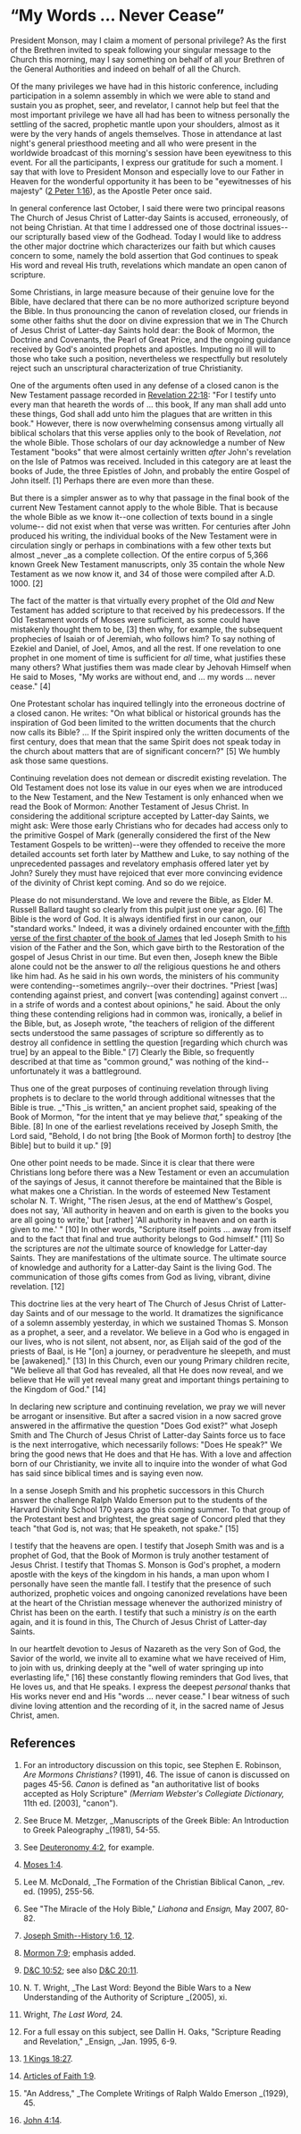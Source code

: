 # “My Words … Never Cease”

President Monson, may I claim a moment of personal privilege? As the first of
the Brethren invited to speak following your singular message to the Church
this morning, may I say something on behalf of all your Brethren of the
General Authorities and indeed on behalf of all the Church.

Of the many privileges we have had in this historic conference, including
participation in a solemn assembly in which we were able to stand and sustain
you as prophet, seer, and revelator, I cannot help but feel that the most
important privilege we have all had has been to witness personally the
settling of the sacred, prophetic mantle upon your shoulders, almost as it
were by the very hands of angels themselves. Those in attendance at last
night's general priesthood meeting and all who were present in the worldwide
broadcast of this morning's session have been eyewitness to this event. For
all the participants, I express our gratitude for such a moment. I say that
with love to President Monson and especially love to our Father in Heaven for
the wonderful opportunity it has been to be "eyewitnesses of his majesty" ([2
Peter 1:16](https://www.lds.org/scriptures/nt/2-pet/1.16?lang=eng#15)), as the
Apostle Peter once said.

In general conference last October, I said there were two principal reasons
The Church of Jesus Christ of Latter-day Saints is accused, erroneously, of
not being Christian. At that time I addressed one of those doctrinal issues--
our scripturally based view of the Godhead. Today I would like to address the
other major doctrine which characterizes our faith but which causes concern to
some, namely the bold assertion that God continues to speak His word and
reveal His truth, revelations which mandate an open canon of scripture.

Some Christians, in large measure because of their genuine love for the Bible,
have declared that there can be no more authorized scripture beyond the Bible.
In thus pronouncing the canon of revelation closed, our friends in some other
faiths shut the door on divine expression that we in The Church of Jesus
Christ of Latter-day Saints hold dear: the Book of Mormon, the Doctrine and
Covenants, the Pearl of Great Price, and the ongoing guidance received by
God's anointed prophets and apostles. Imputing no ill will to those who take
such a position, nevertheless we respectfully but resolutely reject such an
unscriptural characterization of true Christianity.

One of the arguments often used in any defense of a closed canon is the New
Testament passage recorded in [Revelation
22:18](https://www.lds.org/scriptures/nt/rev/22.18?lang=eng#17): "For I
testify unto every man that heareth the words of ... this book, If any man shall
add unto these things, God shall add unto him the plagues that are written in
this book." However, there is now overwhelming consensus among virtually all
biblical scholars that this verse applies only to the book of Revelation,
_not_ the whole Bible. Those scholars of our day acknowledge a number of New
Testament "books" that were almost certainly written _after_ John's revelation
on the Isle of Patmos was received. Included in this category are at least the
books of Jude, the three Epistles of John, and probably the entire Gospel of
John itself. [1]  Perhaps there are even more than these.

But there is a simpler answer as to why that passage in the final book of the
current New Testament cannot apply to the whole Bible. That is because the
whole Bible as we know it--one collection of texts bound in a single volume--
did not exist when that verse was written. For centuries after John produced
his writing, the individual books of the New Testament were in circulation
singly or perhaps in combinations with a few other texts but almost _never _as
a complete collection. Of the entire corpus of 5,366 known Greek New Testament
manuscripts, only 35 contain the whole New Testament as we now know it, and 34
of those were compiled after A.D. 1000. [2]

The fact of the matter is that virtually every prophet of the Old _and_ New
Testament has added scripture to that received by his predecessors. If the Old
Testament words of Moses were sufficient, as some could have mistakenly
thought them to be, [3]  then why, for example, the subsequent prophecies of
Isaiah or of Jeremiah, who follows him? To say nothing of Ezekiel and Daniel,
of Joel, Amos, and all the rest. If one revelation to one prophet in one
moment of time is sufficient for _all_ time, what justifies these many others?
What justifies them was made clear by Jehovah Himself when He said to Moses,
"My works are without end, and ... my words ... never cease." [4]

One Protestant scholar has inquired tellingly into the erroneous doctrine of a
closed canon. He writes: "On what biblical or historical grounds has the
inspiration of God been limited to the written documents that the church now
calls its Bible? ... If the Spirit inspired only the written documents of the
first century, does that mean that the same Spirit does not speak today in the
church about matters that are of significant concern?" [5]  We humbly ask
those same questions.

Continuing revelation does not demean or discredit existing revelation. The
Old Testament does not lose its value in our eyes when we are introduced to
the New Testament, and the New Testament is only enhanced when we read the
Book of Mormon: Another Testament of Jesus Christ. In considering the
additional scripture accepted by Latter-day Saints, we might ask: Were those
early Christians who for decades had access only to the primitive Gospel of
Mark (generally considered the first of the New Testament Gospels to be
written)--were they offended to receive the more detailed accounts set forth
later by Matthew and Luke, to say nothing of the unprecedented passages and
revelatory emphasis offered later yet by John? Surely they must have rejoiced
that ever more convincing evidence of the divinity of Christ kept coming. And
so do we rejoice.

Please do not misunderstand. We love and revere the Bible, as Elder M. Russell
Ballard taught so clearly from this pulpit just one year ago. [6]  The Bible
is the word of God. It is always identified first in our canon, our "standard
works." Indeed, it was a divinely ordained encounter with the[ fifth verse of
the first chapter of the book of
James](https://www.lds.org/scriptures/nt/james/1.5?lang=eng#4) that led Joseph
Smith to his vision of the Father and the Son, which gave birth to the
Restoration of the gospel of Jesus Christ in our time. But even then, Joseph
knew the Bible alone could not be the answer to _all_ the religious questions
he and others like him had. As he said in his own words, the ministers of his
community were contending--sometimes angrily--over their doctrines. "Priest
[was] contending against priest, and convert [was contending] against convert
... in a strife of words and a contest about opinions," he said. About the only
thing these contending religions had in common was, ironically, a belief in
the Bible, but, as Joseph wrote, "the teachers of religion of the different
sects understood the same passages of scripture so differently as to destroy
all confidence in settling the question [regarding which church was true] by
an appeal to the Bible." [7]  Clearly the Bible, so frequently described at
that time as "common ground," was nothing of the kind--unfortunately it was a
battleground.

Thus one of the great purposes of continuing revelation through living
prophets is to declare to the world through additional witnesses that the
Bible is true. _"This _is written," an ancient prophet said, speaking of the
Book of Mormon, "for the intent that ye may believe _that,"_ speaking of the
Bible. [8]  In one of the earliest revelations received by Joseph Smith, the
Lord said, "Behold, I do not bring [the Book of Mormon forth] to destroy [the
Bible] but to build it up." [9]

One other point needs to be made. Since it is clear that there were Christians
long before there was a New Testament or even an accumulation of the sayings
of Jesus, it cannot therefore be maintained that the Bible is what makes one a
Christian. In the words of esteemed New Testament scholar N. T. Wright, "The
risen Jesus, at the end of Matthew's Gospel, does not say, 'All authority in
heaven and on earth is given to the books you are all going to write,' but
[rather] 'All authority in heaven and on earth is given to me.' " [10]  In
other words, "Scripture itself points ... away from itself and to the fact that
final and true authority belongs to God himself." [11]  So the scriptures are
_not_ the ultimate source of knowledge for Latter-day Saints. They are
manifestations of the ultimate source. The ultimate source of knowledge and
authority for a Latter-day Saint is the living God. The communication of those
gifts comes from God as living, vibrant, divine revelation. [12]

This doctrine lies at the very heart of The Church of Jesus Christ of Latter-
day Saints and of our message to the world. It dramatizes the significance of
a solemn assembly yesterday, in which we sustained Thomas S. Monson as a
prophet, a seer, and a revelator. We believe in a God who is engaged in our
lives, who is not silent, not absent, nor, as Elijah said of the god of the
priests of Baal, is He "[on] a journey, or peradventure he sleepeth, and must
be [awakened]." [13]  In this Church, even our young Primary children recite,
"We believe all that God has revealed, all that He does now reveal, and we
believe that He will yet reveal many great and important things pertaining to
the Kingdom of God." [14]

In declaring new scripture and continuing revelation, we pray we will never be
arrogant or insensitive. But after a sacred vision in a now sacred grove
answered in the affirmative the question "Does God exist?" what Joseph Smith
and The Church of Jesus Christ of Latter-day Saints force us to face is the
next interrogative, which necessarily follows: "Does He speak?" We bring the
good news that He does and that He has. With a love and affection born of our
Christianity, we invite all to inquire into the wonder of what God has said
since biblical times and is saying even now.

In a sense Joseph Smith and his prophetic successors in this Church answer the
challenge Ralph Waldo Emerson put to the students of the Harvard Divinity
School 170 years ago this coming summer. To that group of the Protestant best
and brightest, the great sage of Concord pled that they teach "that God is,
not was; that He speaketh, not spake." [15]

I testify that the heavens are open. I testify that Joseph Smith was and is a
prophet of God, that the Book of Mormon is truly another testament of Jesus
Christ. I testify that Thomas S. Monson is God's prophet, a modern apostle
with the keys of the kingdom in his hands, a man upon whom I personally have
seen the mantle fall. I testify that the presence of such authorized,
prophetic voices and ongoing canonized revelations have been at the heart of
the Christian message whenever the authorized ministry of Christ has been on
the earth. I testify that such a ministry _is_ on the earth again, and it is
found in this, The Church of Jesus Christ of Latter-day Saints.

In our heartfelt devotion to Jesus of Nazareth as the very Son of God, the
Savior of the world, we invite all to examine what we have received of Him, to
join with us, drinking deeply at the "well of water springing up into
everlasting life," [16]  these constantly flowing reminders that God lives,
that He loves us, and that He speaks. I express the deepest _personal_ thanks
that His works never end and His "words ... never cease." I bear witness of such
divine loving attention and the recording of it, in the sacred name of Jesus
Christ, amen.

## References

  1.  For an introductory discussion on this topic, see Stephen E. Robinson, _Are Mormons Christians?_ (1991), 46. The issue of canon is discussed on pages 45-56\. _Canon_ is defined as "an authoritative list of books accepted as Holy Scripture" _(Merriam Webster's Collegiate Dictionary,_ 11th ed. [2003], "canon").

  2.  See Bruce M. Metzger, _Manuscripts of the Greek Bible: An Introduction to Greek Paleography _(1981), 54-55.

  3.  See [Deuteronomy 4:2](https://www.lds.org/scriptures/ot/deut/4.2?lang=eng#1), for example.

  4.   [Moses 1:4](https://www.lds.org/scriptures/pgp/moses/1.4?lang=eng#3).

  5.  Lee M. McDonald, _The Formation of the Christian Biblical Canon, _rev. ed. (1995), 255-56.

  6.  See "The Miracle of the Holy Bible," _Liahona_ and _Ensign,_ May 2007, 80-82.

  7.   [Joseph Smith--History 1:6, 12](https://www.lds.org/scriptures/pgp/js-h/1.6%2C12?lang=eng#5).

  8.   [Mormon 7:9](https://www.lds.org/scriptures/bofm/morm/7.9?lang=eng#8); emphasis added.

  9.   [D&amp;C 10:52](https://www.lds.org/scriptures/dc-testament/dc/10.52?lang=eng#51); see also [D&amp;C 20:11](https://www.lds.org/scriptures/dc-testament/dc/20.11?lang=eng#10).

  10.  N. T. Wright, _The Last Word: Beyond the Bible Wars to a New Understanding of the Authority of Scripture _(2005), xi.

  11.  Wright, _The Last Word,_ 24.

  12.  For a full essay on this subject, see Dallin H. Oaks, "Scripture Reading and Revelation," _Ensign, _Jan. 1995, 6-9.

  13.   [1 Kings 18:27](https://www.lds.org/scriptures/ot/1-kgs/18.27?lang=eng#26).

  14.   [Articles of Faith 1:9](https://www.lds.org/scriptures/pgp/a-of-f/1.9?lang=eng#8).

  15.  "An Address," _The Complete Writings of Ralph Waldo Emerson _(1929), 45.

  16.   [John 4:14](https://www.lds.org/scriptures/nt/john/4.14?lang=eng#13).

